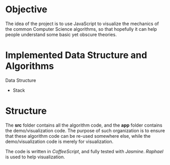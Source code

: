# Objective

The idea of the project is to use JavaScript to visualize the mechanics of the common Computer Science algorithms, so that hopefully it can help people understand some basic yet obscure theories.

# Implemented Data Structure and Algorithms

Data Structure

- Stack

# Structure

The **src** folder contains all the algorithm code, and the **app** folder contains the demo/visualization code. The purpose of such organization is to ensure that these algorithm code can be re-used somewhere else, while the demo/visualization code is merely for visualization.

The code is written in *CoffeeScript*, and fully tested with *Jasmine*. *Raphael* is used to help visualization.  